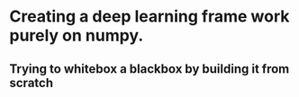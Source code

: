 # Creating a deep learning frame work purely on numpy.
## Trying to whitebox a blackbox by building it from scratch

